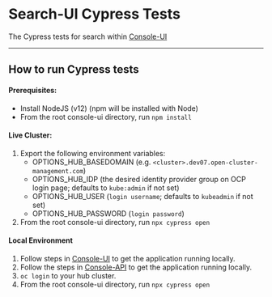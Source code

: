 # Search-UI Cypress Tests

The Cypress tests for search within [Console-UI](https://github.com/open-cluster-management/search)

---

## How to run Cypress tests

#### Prerequisites:
- Install NodeJS (v12) (npm will be installed with Node)
- From the root console-ui directory, run `npm install`

#### Live Cluster:

1. Export the following environment variables:
    - OPTIONS_HUB_BASEDOMAIN (e.g. `<cluster>.dev07.open-cluster-management.com`)
    - OPTIONS_HUB_IDP (the desired identity provider group on OCP login page; defaults to `kube:admin` if not set)
    - OPTIONS_HUB_USER (`login username`; defaults to `kubeadmin` if not set)
    - OPTIONS_HUB_PASSWORD (`login password`)
2. From the root console-ui directory, run `npx cypress open`

#### Local Environment

1.  Follow steps in [Console-UI](https://github.com/open-cluster-management/console-ui) to get the application running locally.
2.  Follow the steps in [Console-API](https://github.com/open-cluster-management/console-api) to get the application running locally.
3. `oc login` to your hub cluster.
4. From the root console-ui directory, run `npx cypress open`
